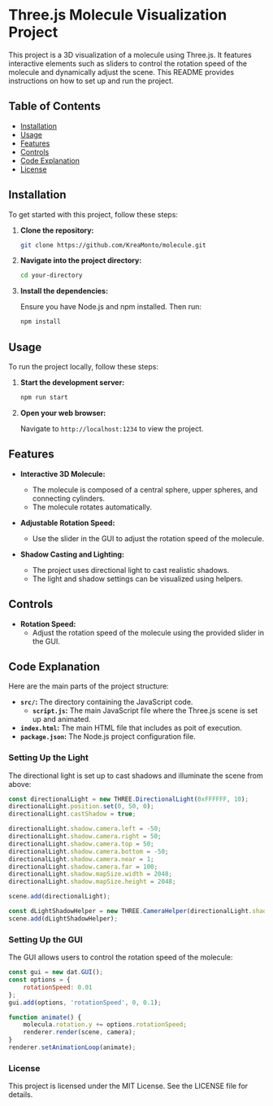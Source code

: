 # Three.js Molecule Visualization Project

This project is a 3D visualization of a molecule using Three.js. It features interactive elements such as sliders to control the rotation speed of the molecule and dynamically adjust the scene. This README provides instructions on how to set up and run the project.

## Table of Contents

- [Installation](#installation)
- [Usage](#usage)
- [Features](#features)
- [Controls](#controls)
- [Code Explanation](#code-explanation)
- [License](#license)

## Installation

To get started with this project, follow these steps:

1. **Clone the repository:**

    ```bash
    git clone https://github.com/KreaMonto/molecule.git
    ```

2. **Navigate into the project directory:**

    ```bash
    cd your-directory
    ```

3. **Install the dependencies:**

    Ensure you have Node.js and npm installed. Then run:

    ```bash
    npm install
    ```

## Usage

To run the project locally, follow these steps:

1. **Start the development server:**

    ```bash
    npm run start
    ```

2. **Open your web browser:**

    Navigate to `http://localhost:1234` to view the project.

## Features

- **Interactive 3D Molecule:**
  - The molecule is composed of a central sphere, upper spheres, and connecting cylinders.
  - The molecule rotates automatically.

- **Adjustable Rotation Speed:**
  - Use the slider in the GUI to adjust the rotation speed of the molecule.

- **Shadow Casting and Lighting:**
  - The project uses directional light to cast realistic shadows.
  - The light and shadow settings can be visualized using helpers.

## Controls

- **Rotation Speed:**
  - Adjust the rotation speed of the molecule using the provided slider in the GUI.
  
## Code Explanation

Here are the main parts of the project structure:

- **`src/`:** The directory containing the JavaScript code.
  - **`script.js`:** The main JavaScript file where the Three.js scene is set up and animated.
- **`index.html`:** The main HTML file that includes as poit of execution.
- **`package.json`:** The Node.js project configuration file.

### Setting Up the Light

The directional light is set up to cast shadows and illuminate the scene from above:

```javascript
const directionalLight = new THREE.DirectionalLight(0xFFFFFF, 10);
directionalLight.position.set(0, 50, 0);
directionalLight.castShadow = true;

directionalLight.shadow.camera.left = -50;
directionalLight.shadow.camera.right = 50;
directionalLight.shadow.camera.top = 50;
directionalLight.shadow.camera.bottom = -50;
directionalLight.shadow.camera.near = 1;
directionalLight.shadow.camera.far = 100;
directionalLight.shadow.mapSize.width = 2048;
directionalLight.shadow.mapSize.height = 2048;

scene.add(directionalLight);

const dLightShadowHelper = new THREE.CameraHelper(directionalLight.shadow.camera);
scene.add(dLightShadowHelper);
```

### Setting Up the GUI

The GUI allows users to control the rotation speed of the molecule:

```javascript
const gui = new dat.GUI();
const options = {
    rotationSpeed: 0.01
};
gui.add(options, 'rotationSpeed', 0, 0.1);

function animate() {
    molecula.rotation.y += options.rotationSpeed;
    renderer.render(scene, camera);
}
renderer.setAnimationLoop(animate);

```

### License

This project is licensed under the MIT License. See the LICENSE file for details.
